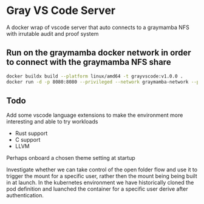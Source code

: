 # Gray VS Code Server
A docker wrap of vscode server that auto connects to a graymamba NFS with irrutable audit and proof system

## Run on the graymamba docker network in order to connect with the graymamba NFS share

```bash
docker buildx build --platform linux/amd64 -t grayvscode:v1.0.0 .
docker run -d -p 8080:8080 --privileged --network graymamba-network --platform linux/amd64 grayvscode:v1.0.0
```
## Todo
Add some vscode language extensions to make the environment more interesting and able to try workloads
- Rust support
- C support
- LLVM

Perhaps onboard a chosen theme setting at startup

Investigate whether we can take control of the open folder flow and use it to trigger the mount for a specific user,
rather then the mount being being built in at launch. In the kubernetes environment we have historically cloned
the pod definition and luanched the container for a specific user derive after authentication.

